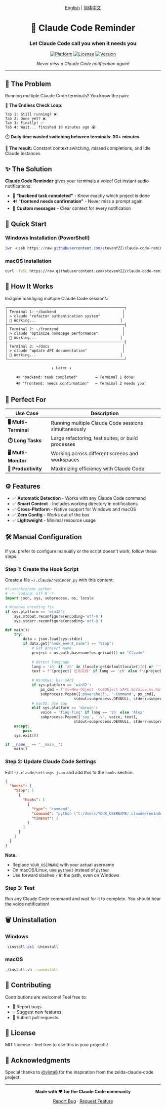 <div align="center">

[English](README.md) | [简体中文](README_CN.md)

# 🔔 Claude Code Reminder

### Let Claude Code call you when it needs you

[![Platform](https://img.shields.io/badge/platform-Windows%20%7C%20macOS-blue)](https://github.com/stevenYZZ/claude-code-reminder)
[![License](https://img.shields.io/badge/license-MIT-green)](LICENSE)
[![Version](https://img.shields.io/badge/version-1.0.0-orange)](https://github.com/stevenYZZ/claude-code-reminder/releases)

*Never miss a Claude Code notification again!*

</div>

---

## 🎯 The Problem

Running multiple Claude Code terminals? You know the pain:

🔄 **The Endless Check Loop:**
```
Tab 1: Still running? ❌
Tab 2: Done yet? ❌  
Tab 3: Finally! ✅
Tab 4: Wait... finished 10 minutes ago 😭
```

⏱️ **Daily time wasted switching between terminals: 30+ minutes**

🤯 **The result:** Constant context switching, missed completions, and idle Claude instances  

## ✨ The Solution

**Claude Code Reminder** gives your terminals a voice! Get instant audio notifications:

- 🎵 **"backend task completed"** - Know exactly which project is done
- 🔊 **"frontend needs confirmation"** - Never miss a prompt again
- 🎯 **Custom messages** - Clear context for every notification

## 🚀 Quick Start

### Windows Installation (PowerShell)

```powershell
iwr -useb https://raw.githubusercontent.com/stevenYZZ/claude-code-reminder/master/install.ps1 | iex
```

### macOS Installation

```bash
curl -fsSL https://raw.githubusercontent.com/stevenYZZ/claude-code-reminder/master/install.sh | bash
```

## 📖 How It Works

Imagine managing multiple Claude Code sessions:

```
┌─────────────────────────────────────────────────────┐
│ Terminal 1: ~/backend                              │
│ > claude "refactor authentication system"          │
│ 🔄 Working...                                      │
├─────────────────────────────────────────────────────┤
│ Terminal 2: ~/frontend                             │
│ > claude "optimize homepage performance"           │
│ 🔄 Working...                                      │
├─────────────────────────────────────────────────────┤
│ Terminal 3: ~/docs                                 │
│ > claude "update API documentation"                │
│ 🔄 Working...                                      │
└─────────────────────────────────────────────────────┘

                     ↓ Later ↓

     🔊 "backend: task completed"        ← Terminal 1 done!
     🔊 "frontend: needs confirmation"   ← Terminal 2 needs you!
```

## 🎯 Perfect For

| Use Case | Description |
|----------|-------------|
| **🖥️ Multi-Terminal** | Running multiple Claude Code sessions simultaneously |
| **⏱️ Long Tasks** | Large refactoring, test suites, or build processes |
| **🖥️ Multi-Monitor** | Working across different screens and workspaces |
| **🚀 Productivity** | Maximizing efficiency with Claude Code |

## ⚙️ Features

- ✅ **Automatic Detection** - Works with any Claude Code command
- ✅ **Smart Context** - Includes working directory in notifications
- ✅ **Cross-Platform** - Native support for Windows and macOS
- ✅ **Zero Config** - Works out of the box
- ✅ **Lightweight** - Minimal resource usage

## 🛠️ Manual Configuration

If you prefer to configure manually or the script doesn't work, follow these steps:

### Step 1: Create the Hook Script

Create a file `~/.claude/reminder.py` with this content:

```python
#!/usr/bin/env python
# -*- coding: utf-8 -*-
import json, sys, subprocess, os, locale

# Windows encoding fix
if sys.platform == 'win32':
    sys.stdout.reconfigure(encoding='utf-8')
    sys.stderr.reconfigure(encoding='utf-8')

def main():
    try:
        data = json.load(sys.stdin)
        if data.get("hook_event_name") == "Stop":
            # Get project name
            project = os.path.basename(os.getcwd()) or "Claude"
            
            # Detect language
            lang = 'zh' if 'zh' in (locale.getdefaultlocale()[0] or '').lower() else 'en'
            text = f"{project} 任务完成" if lang == 'zh' else f"{project} task completed"
            
            # Windows: Use SAPI
            if sys.platform == 'win32':
                ps_cmd = f'$v=New-Object -ComObject SAPI.SpVoice;$v.Rate=2;$v.Speak("{text}")'
                subprocess.Popen(['powershell', '-Command', ps_cmd], 
                               stdout=subprocess.DEVNULL, stderr=subprocess.DEVNULL)
            # macOS: Use say
            elif sys.platform == 'darwin':
                voice = 'Ting-Ting' if lang == 'zh' else 'Alex'
                subprocess.Popen(['say', '-v', voice, text],
                               stdout=subprocess.DEVNULL, stderr=subprocess.DEVNULL)
    except:
        pass
    sys.exit(0)

if __name__ == "__main__":
    main()
```

### Step 2: Update Claude Code Settings

Edit `~/.claude/settings.json` and add this to the `hooks` section:

```json
{
  "hooks": {
    "Stop": [
      {
        "hooks": [
          {
            "type": "command",
            "command": "python \"C:/Users/YOUR_USERNAME/.claude/reminder.py\"",
            "timeout": 1
          }
        ]
      }
    ]
  }
}
```

**Note:** 
- Replace `YOUR_USERNAME` with your actual username
- On macOS/Linux, use `python3` instead of `python`
- Use forward slashes `/` in the path, even on Windows

### Step 3: Test

Run any Claude Code command and wait for it to complete. You should hear the voice notification!

## 🗑️ Uninstallation

### Windows
```powershell
.\install.ps1 -Uninstall
```

### macOS
```bash
./install.sh --uninstall
```

## 🤝 Contributing

Contributions are welcome! Feel free to:

- 🐛 Report bugs
- 💡 Suggest new features
- 🔧 Submit pull requests

## 📄 License

MIT License - feel free to use this in your projects!

## 🙏 Acknowledgments

Special thanks to [@vista8](https://twitter.com/vista8) for the inspiration from the zelda-claude-code project.

---

<div align="center">

**Made with ❤️ for the Claude Code community**

[Report Bug](https://github.com/stevenYZZ/claude-code-reminder/issues) · [Request Feature](https://github.com/stevenYZZ/claude-code-reminder/issues)

</div>
